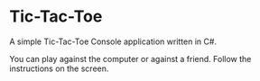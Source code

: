 # Tic-Tac-Toe

A simple Tic-Tac-Toe Console application written in C#.

You can play against the computer or against a friend. Follow the instructions on the screen.
